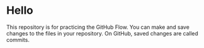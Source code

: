 # Hello
This repository is for practicing the GitHub Flow.
You can make and save changes to the files in your repository. On GitHub, saved changes are called commits.
